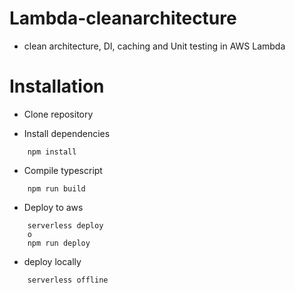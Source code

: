 # Lambda-cleanarchitecture

- clean architecture, DI, caching and Unit testing in AWS Lambda

# Installation

 - Clone repository

 - Install dependencies

```
    npm install
```

- Compile typescript

```
    npm run build
```

- Deploy to aws

```
    serverless deploy
    o
    npm run deploy
```

- deploy locally

```
    serverless offline
```